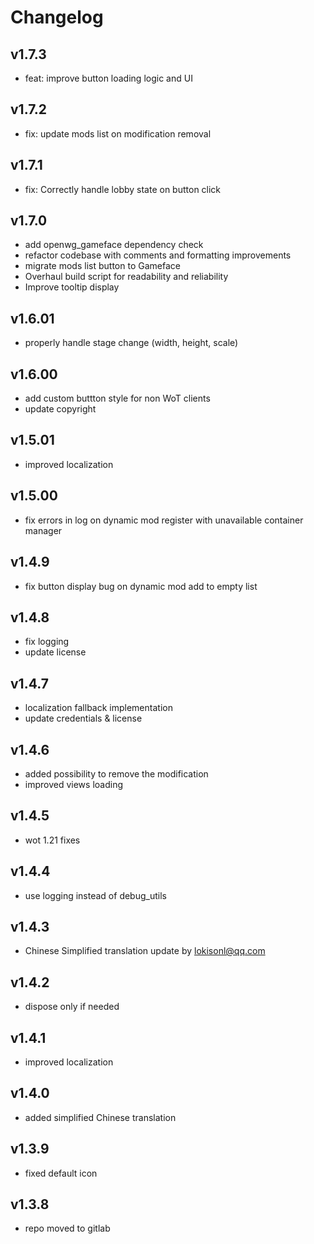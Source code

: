 # Changelog

## v1.7.3

* feat: improve button loading logic and UI

## v1.7.2

* fix: update mods list on modification removal

## v1.7.1

* fix: Correctly handle lobby state on button click

## v1.7.0

* add openwg_gameface dependency check
* refactor codebase with comments and formatting improvements
* migrate mods list button to Gameface
* Overhaul build script for readability and reliability
* Improve tooltip display

## v1.6.01

* properly handle stage change (width, height, scale)

## v1.6.00

* add custom buttton style for non WoT clients
* update copyright

## v1.5.01

* improved localization

## v1.5.00

* fix errors in log on dynamic mod register with unavailable container manager

## v1.4.9

* fix button display bug on dynamic mod add to empty list

## v1.4.8

* fix logging
* update license

## v1.4.7

* localization fallback implementation
* update credentials & license

## v1.4.6

* added possibility to remove the modification
* improved views loading

## v1.4.5

* wot 1.21 fixes

## v1.4.4

* use logging instead of debug_utils

## v1.4.3

* Chinese Simplified translation update by lokisonl@qq.com

## v1.4.2

* dispose only if needed

## v1.4.1

* improved localization

## v1.4.0

* added simplified Chinese translation

## v1.3.9

* fixed default icon

## v1.3.8

* repo moved to gitlab